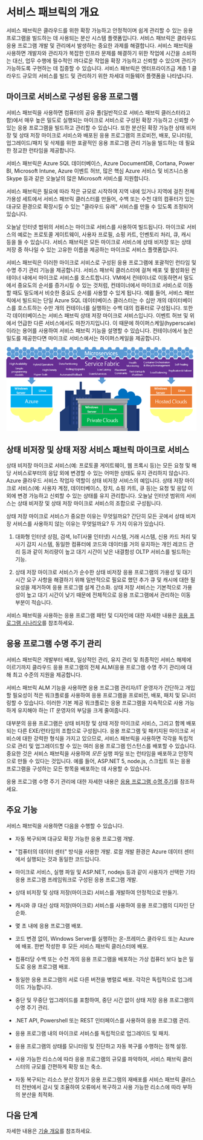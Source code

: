 <properties 
   pageTitle="서비스 패브릭의 개요" 
   description="응용 프로그램이 마이크로 서비스로 구성된 서비스 패브릭의 개요. 서비스 패브릭은 확장 가능하고 안정적이며 관리하기 쉬운 클라우드 응용 프로그램을 빌드하는 데 사용되는 분산 시스템 플랫폼입니다." 
   services="service-fabric" 
   documentationCenter=".net" 
   authors="msfussell" 
   manager="timlt" 
   editor="masnider"/>

<tags
   ms.service="service-fabric"
   ms.devlang="dotnet"
   ms.topic="article"
   ms.tgt_pltfrm="NA"
   ms.workload="NA" 
   ms.date="04/14/2015"
   ms.author="mfussell"/>

# 서비스 패브릭의 개요
서비스 패브릭은 클라우드를 위한 확장 가능하고 안정적이며 쉽게 관리할 수 있는 응용 프로그램을 빌드하는 데 사용되는 분산 시스템 플랫폼입니다. 서비스 패브릭은 클라우드 응용 프로그램 개발 및 관리에서 발생하는 중요한 과제를 해결합니다. 서비스 패브릭을 사용하면 개발자와 관리자가 복잡한 인프라 문제를 해결하기 위한 작업에 시간을 소비하는 대신, 업무 수행에 필수적인 까다로운 작업을 확장 가능하고 신뢰할 수 있으며 관리가 가능하도록 구현하는 데 집중할 수 있습니다. 서비스 패브릭은 엔터프라이즈급 계층 1 클라우드 규모의 서비스를 빌드 및 관리하기 위한 차세대 미들웨어 플랫폼을 나타냅니다.

## 마이크로 서비스로 구성된 응용 프로그램 ##
서비스 패브릭을 사용하면 컴퓨터의 공유 풀(일반적으로 서비스 패브릭 클러스터라고 함)에서 매우 높은 밀도로 실행되는 마이크로 서비스로 구성된 확장 가능하고 신뢰할 수 있는 응용 프로그램을 빌드하고 관리할 수 있습니다. 또한 분산된 확장 가능한 상태 비저장 및 상태 저장 마이크로 서비스와 배포된 응용 프로그램의 프로비전, 배포, 모니터링, 업그레이드/패치 및 삭제를 위한 포괄적인 응용 프로그램 관리 기능을 빌드하는 데 필요한 정교한 런타임을 제공합니다.

서비스 패브릭은 Azure SQL 데이터베이스, Azure DocumentDB, Cortana, Power BI, Microsoft Intune, Azure 이벤트 허브, 많은 핵심 Azure 서비스 및 비즈니스용 Skype 등과 같은 오늘날의 많은 Microsoft 서비스를 지원합니다.

서비스 패브릭은 필요에 따라 작은 규모로 시작하여 지역 내에 있거나 지역에 걸친 전체 가용성 세트에서 서비스 패브릭 클러스터를 만들어, 수백 또는 수천 대의 컴퓨터가 있는 대규모 환경으로 확장시킬 수 있는 "클라우드 유래" 서비스를 만들 수 있도록 조정되어 있습니다.

오늘날 인터넷 범위의 서비스는 마이크로 서비스를 사용하여 빌드됩니다. 마이크로 서비스의 예로는 프로토콜 게이트웨이, 사용자 프로필, 쇼핑 카트, 인벤토리 처리, 큐, 캐시 등을 들 수 있습니다. 서비스 패브릭은 모든 마이크로 서비스에 상태 비저장 또는 상태 저장 중 하나일 수 있는 고유한 이름을 제공하는 마이크로 서비스 플랫폼입니다.

서비스 패브릭은 이러한 마이크로 서비스로 구성된 응용 프로그램에 포괄적인 런타임 및 수명 주기 관리 기능을 제공합니다. 서비스 패브릭 클러스터에 걸쳐 배포 및 활성화된 컨테이너 내에서 마이크로 서비스를 호스트합니다. VM에서 컨테이너로 이동하면서 밀도에서 중요도의 순서를 증가시킬 수 있는 것처럼, 컨테이너에서 마이크로 서비스로 이동할 때도 밀도에서 비슷한 중요도 순서를 사용할 수 있게 됩니다. 예를 들어, 서비스 패브릭에서 빌드되는 단일 Azure SQL 데이터베이스 클러스터는 수 십만 개의 데이터베이스를 호스트하는 수만 개의 컨테이너를 실행하는 수백 대의 컴퓨터로 구성됩니다. 또한 각 데이터베이스는 서비스 패브릭 상태 저장 마이크로 서비스입니다. 이벤트 허브 및 위에서 언급한 다른 서비스에서도 마찬가지입니다. 이 때문에 하이퍼스케일(hyperscale)이라는 용어를 사용하여 서비스 패브릭 기능을 설명할 수 있습니다. 컨테이너에서 높은 밀도를 제공한다면 마이크로 서비스에서는 하이퍼스케일을 제공합니다.

![서비스 패브릭 플랫폼][Image1]

## 상태 비저장 및 상태 저장 서비스 패브릭 마이크로 서비스

상태 비저장 마이크로 서비스(예: 프로토콜 게이트웨이, 웹 프록시 등)는 모든 요청 및 해당 서비스로부터의 응답 외에 변경할 수 있는 어떠한 상태도 유지 관리하지 않습니다. Azure 클라우드 서비스 작업자 역할이 상태 비저장 서비스의 예입니다. 상태 저장 마이크로 서비스(예: 사용자 계정, 데이터베이스, 장치, 쇼핑 카트, 큐 등)는 요청 및 응답 이외에 변경 가능하고 신뢰할 수 있는 상태를 유지 관리합니다. 오늘날 인터넷 범위의 서비스는 상태 비저장 및 상태 저장 마이크로 서비스의 조합으로 구성됩니다.
 
상태 저장 마이크로 서비스가 중요한 이유는 무엇일까요? 간단히 모든 곳에서 상태 비저장 서비스를 사용하지 않는 이유는 무엇일까요? 두 가지 이유가 있습니다.

1) 대화형 인터넷 상점, 검색, IoT(사물 인터넷) 시스템, 거래 시스템, 신용 카드 처리 및 사기 감지 시스템, 동일한 컴퓨터에 코드와 데이터를 거의 유지하는 개인 레코드 관리 등과 같이 처리량이 높고 대기 시간이 낮은 내결함성 OLTP 서비스를 빌드하는 기능.

2) 상태 저장 마이크로 서비스가 순수한 상태 비저장 응용 프로그램의 가용성 및 대기 시간 요구 사항을 해결하기 위해 일반적으로 필요로 했던 추가 큐 및 캐시에 대한 필요성을 제거하여 응용 프로그램 설계 간소화. 상태 저장 서비스는 기본적으로 가용성이 높고 대기 시간이 낮기 때문에 전체적으로 응용 프로그램에서 관리하는 이동 부분이 적습니다.

서비스 패브릭을 사용하는 응용 프로그램 패턴 및 디자인에 대한 자세한 내용은 [응용 프로그램 시나리오](../service-fabric-application-scenarios)를 참조하세요.

## 응용 프로그램 수명 주기 관리
서비스 패브릭은 개발부터 배포, 일상적인 관리, 유지 관리 및 최종적인 서비스 해제에 이르기까지 클라우드 응용 프로그램의 전체 ALM(응용 프로그램 수명 주기 관리)에 대해 최고 수준의 지원을 제공합니다.

서비스 패브릭 ALM 기능을 사용하면 응용 프로그램 관리자/IT 운영자가 간단하고 개입할 필요성이 적은 워크플로를 사용하여 응용 프로그램을 프로비전, 배포, 패치 및 모니터링할 수 있습니다. 이러한 기본 제공 워크플로는 응용 프로그램을 지속적으로 사용 가능하게 유지해야 하는 IT 운영자의 부담을 크게 줄여줍니다.

대부분의 응용 프로그램은 상태 비저장 및 상태 저장 마이크로 서비스, 그리고 함께 배포되는 다른 EXE/런타임의 조합으로 구성됩니다. 응용 프로그램 및 패키지된 마이크로 서비스에 대한 강력한 형식을 가지고 있으므로, 서비스 패브릭을 사용하면 각각을 독립적으로 관리 및 업그레이드할 수 있는 여러 응용 프로그램 인스턴스를 배포할 수 있습니다. 중요한 것은 서비스 패브릭을 사용하여 *모든* 실행 파일 또는 런타임을 배포하고 안정적으로 만들 수 있다는 것입니다. 예를 들어, ASP.NET 5, node.js, 스크립트 또는 응용 프로그램을 구성하는 모든 항목을 배포하는 데 사용할 수 있습니다.
  
응용 프로그램 수명 주기 관리에 대한 자세한 내용은 [응용 프로그램 수명 주기](../service-fabric-application-lifecycle)를 참조하세요.

## 주요 기능
서비스 패브릭을 사용하면 다음을 수행할 수 있습니다.

- 자동 복구되며 대규모 확장 가능한 응용 프로그램 개발.

- "컴퓨터의 데이터 센터" 방식을 사용한 개발. 로컬 개발 환경은 Azure 데이터 센터에서 실행되는 것과 동일한 코드입니다.
 
- 마이크로 서비스, 실행 파일 및 ASP.NET, nodejs 등과 같이 사용자가 선택한 기타 응용 프로그램 프레임워크로 구성된 응용 프로그램 개발.

- 상태 비저장 및 상태 저장(마이크로) 서비스를 개발하여 안정적으로 만들기.

- 캐시와 큐 대신 상태 저장(마이크로) 서비스를 사용하여 응용 프로그램의 디자인 단순화.
 
- 몇 초 내에 응용 프로그램 배포.

- 코드 변경 없이, Windows Server를 실행하는 온-프레미스 클라우드 또는 Azure에 배포. 한번 작성한 후 모든 서비스 패브릭 클러스터에 배포.

- 컴퓨터당 수백 또는 수천 개의 응용 프로그램을 배포하는 가상 컴퓨터 보다 높은 밀도로 응용 프로그램 배포.

- 동일한 응용 프로그램의 서로 다른 버전을 병렬로 배포. 각각은 독립적으로 업그레이드 가능합니다.
 
- 중단 및 무중단 업그레이드를 포함하여, 중단 시간 없이 상태 저장 응용 프로그램의 수명 주기 관리.

- .NET API, Powershell 또는 REST 인터페이스를 사용하여 응용 프로그램 관리.
 
- 응용 프로그램 내의 마이크로 서비스를 독립적으로 업그레이드 및 패치.

- 응용 프로그램의 상태를 모니터링 및 진단하고 자동 복구를 수행하는 정책 설정.

- 사용 가능한 리소스에 따라 응용 프로그램의 규모를 파악하여, 서비스 패브릭 클러스터의 규모를 간편하게 확장 또는 축소.

- 자동 복구되는 리소스 분산 장치가 응용 프로그램의 재배포를 서비스 패브릭 클러스터 전반에서 감시 및 조율하여 오류에서 복구하고 사용 가능한 리소스에 따라 부하의 분산을 최적화.

<!--Every topic should have next steps and links to the next logical set of content to keep the customer engaged-->
## 다음 단계

자세한 내용은 [기술 개요](../service-fabric-technical-overview)를 참조하세요.

[Image1]: media/service-fabric-overview/Service-Fabric-Overview.png

 

<!---HONumber=July15_HO2-->